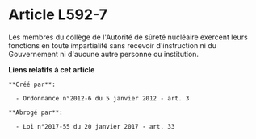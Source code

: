 # Article L592-7

Les membres du collège de l'Autorité de sûreté nucléaire exercent leurs fonctions en toute impartialité sans recevoir
d'instruction ni du Gouvernement ni d'aucune autre personne ou institution.

**Liens relatifs à cet article**

	**Créé par**:

	  - Ordonnance n°2012-6 du 5 janvier 2012 - art. 3

	**Abrogé par**:

	  - Loi n°2017-55 du 20 janvier 2017 - art. 33
